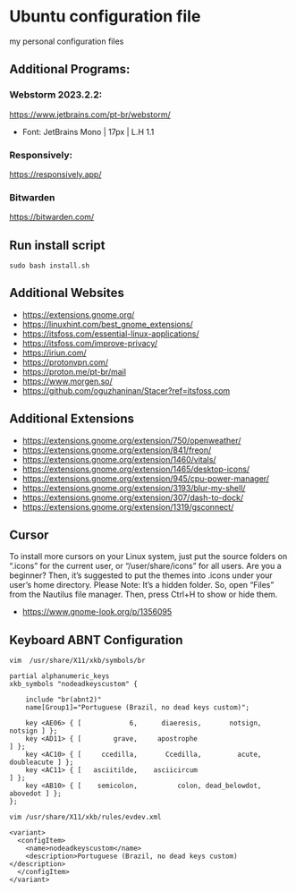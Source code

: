 # Ubuntu configuration file

my personal configuration files

## Additional Programs:

### Webstorm 2023.2.2:
https://www.jetbrains.com/pt-br/webstorm/ <br/>
* Font: JetBrains Mono | 17px | L.H 1.1 <br>

### Responsively:
https://responsively.app/

### Bitwarden
https://bitwarden.com/

## Run install script

``sudo bash install.sh``

## Additional Websites
- https://extensions.gnome.org/
- https://linuxhint.com/best_gnome_extensions/
- https://itsfoss.com/essential-linux-applications/
- https://itsfoss.com/improve-privacy/
- https://iriun.com/
- https://protonvpn.com/
- https://proton.me/pt-br/mail
- https://www.morgen.so/
- https://github.com/oguzhaninan/Stacer?ref=itsfoss.com

## Additional Extensions
- https://extensions.gnome.org/extension/750/openweather/
- https://extensions.gnome.org/extension/841/freon/
- https://extensions.gnome.org/extension/1460/vitals/
- https://extensions.gnome.org/extension/1465/desktop-icons/
- https://extensions.gnome.org/extension/945/cpu-power-manager/
- https://extensions.gnome.org/extension/3193/blur-my-shell/
- https://extensions.gnome.org/extension/307/dash-to-dock/
- https://extensions.gnome.org/extension/1319/gsconnect/

## Cursor
To install more cursors on your Linux system, just put the source folders on “.icons” for the current user, or “/user/share/icons” for all users. Are you a beginner? Then, it’s suggested to put the themes into .icons under your user’s home directory.
Please Note: It’s a hidden folder. So, open “Files” from the Nautilus file manager. Then, press Ctrl+H to show or hide them.
- https://www.gnome-look.org/p/1356095

## Keyboard ABNT Configuration

```
vim  /usr/share/X11/xkb/symbols/br

partial alphanumeric_keys
xkb_symbols "nodeadkeyscustom" {

    include "br(abnt2)"
    name[Group1]="Portuguese (Brazil, no dead keys custom)";

    key <AE06> { [            6,      diaeresis,       notsign,         notsign ] };
    key <AD11> { [        grave,     apostrophe                                 ] };
    key <AC10> { [     ccedilla,       Ccedilla,         acute,     doubleacute ] };
    key <AC11> { [   asciitilde,    asciicircum                                 ] };
    key <AB10> { [    semicolon,          colon, dead_belowdot,        abovedot ] };
};

vim /usr/share/X11/xkb/rules/evdev.xml

<variant>
  <configItem>
    <name>nodeadkeyscustom</name>
    <description>Portuguese (Brazil, no dead keys custom)</description>
  </configItem>
</variant>

```
